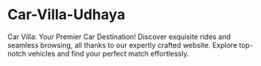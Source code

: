 # Car-Villa-Udhaya
Car Villa: Your Premier Car Destination! Discover exquisite rides and seamless browsing, all thanks to our expertly crafted website. Explore top-notch vehicles and find your perfect match effortlessly.
